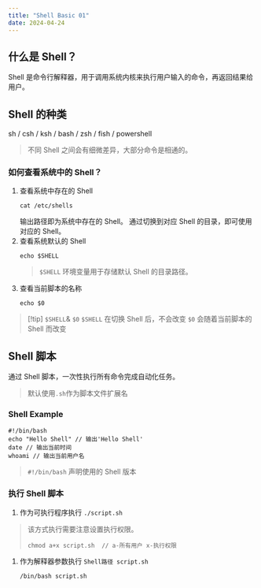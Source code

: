 ```yaml
---
title: "Shell Basic 01"
date: 2024-04-24
---
```


## 什么是 Shell？ 
Shell 是命令行解释器，用于调用系统内核来执行用户输入的命令，再返回结果给用户。 

## Shell 的种类
sh / csh / ksh / bash / zsh / fish / powershell
> 不同 Shell 之间会有细微差异，大部分命令是相通的。

### 如何查看系统中的 Shell？
1. 查看系统中存在的 Shell
	```shell
	cat /etc/shells
	```
	输出路径即为系统中存在的 Shell。
	通过切换到对应 Shell 的目录，即可使用对应的 Shell。
2. 查看系统默认的 Shell
	```shell
	echo $SHELL
	```
	>  `$SHELL` 环境变量用于存储默认 Shell 的目录路径。
3. 查看当前脚本的名称
	```shell
	echo $0
	```
> [!tip] `$SHELL`& `$0`
> `$SHELL` 在切换 Shell 后，不会改变
> `$0` 会随着当前脚本的 Shell 而改变

## Shell 脚本
通过 Shell 脚本，一次性执行所有命令完成自动化任务。
> 默认使用`.sh`作为脚本文件扩展名
### Shell Example
```shell
#!/bin/bash
echo "Hello Shell" // 输出'Hello Shell'
date // 输出当前时间
whoami // 输出当前用户名
```
> `#!/bin/bash` 声明使用的 Shell 版本

### 执行 Shell 脚本
1. 作为可执行程序执行 `./script.sh` 
> 该方式执行需要注意设置执行权限。
> ```shell
> chmod a+x script.sh  // a-所有用户 x-执行权限
>```

1. 作为解释器参数执行 `Shell路径 script.sh` 
	```shell
	/bin/bash script.sh
	```